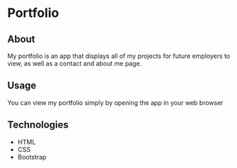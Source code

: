 # Portfolio

## About
My portfolio is an app that displays all of my projects for future employers to view, as well as a contact
 and about me page. 

 ## Usage
 You can view my portfolio simply by opening the app in your web browser

## Technologies
* HTML
* CSS
* Bootstrap